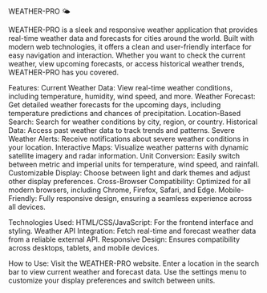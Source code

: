 WEATHER-PRO 🌤️

WEATHER-PRO is a sleek and responsive weather application that provides real-time weather data and forecasts for cities around the world. Built with modern web technologies, it offers a clean and user-friendly interface for easy navigation and interaction. Whether you want to check the current weather, view upcoming forecasts, or access historical weather trends, WEATHER-PRO has you covered.


Features:
Current Weather Data: View real-time weather conditions, including temperature, humidity, wind speed, and more.
Weather Forecast: Get detailed weather forecasts for the upcoming days, including temperature predictions and chances of precipitation.
Location-Based Search: Search for weather conditions by city, region, or country.
Historical Data: Access past weather data to track trends and patterns.
Severe Weather Alerts: Receive notifications about severe weather conditions in your location.
Interactive Maps: Visualize weather patterns with dynamic satellite imagery and radar information.
Unit Conversion: Easily switch between metric and imperial units for temperature, wind speed, and rainfall.
Customizable Display: Choose between light and dark themes and adjust other display preferences.
Cross-Browser Compatibility: Optimized for all modern browsers, including Chrome, Firefox, Safari, and Edge.
Mobile-Friendly: Fully responsive design, ensuring a seamless experience across all devices.


Technologies Used:
HTML/CSS/JavaScript: For the frontend interface and styling.
Weather API Integration: Fetch real-time and forecast weather data from a reliable external API.
Responsive Design: Ensures compatibility across desktops, tablets, and mobile devices.


How to Use:
Visit the WEATHER-PRO website.
Enter a location in the search bar to view current weather and forecast data.
Use the settings menu to customize your display preferences and switch between units.
